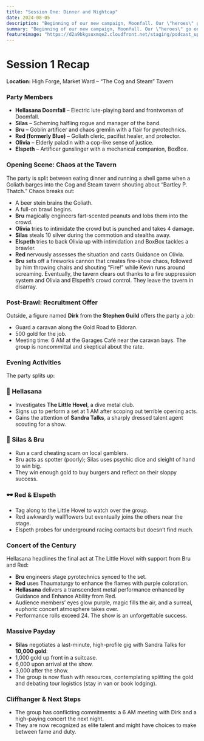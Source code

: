 ```yaml
---
title: "Session One: Dinner and Nightcap"
date: 2024-08-05
description: "Beginning of our new campaign, Moonfall. Our \"heroes\" go on a night out into the city of Highforge."
summary: "Beginning of our new campaign, Moonfall. Our \"heroes\" go on a night out into the city of Highforge."
featureimage: "https://d2a9bkgsuxmqe2.cloudfront.net/staging/podcast_uploaded_episode400/41448639/41448639-1722888138489-a7a4bde8e442a.jpg"
---
```

# Session 1 Recap
**Location:** High Forge, Market Ward – “The Cog and Steam” Tavern
### Party Members
- **Hellasana Doomfall** – Electric lute-playing bard and frontwoman of Doomfall.
- **Silas** – Scheming halfling rogue and manager of the band.
- **Bru** – Goblin artificer and chaos gremlin with a flair for pyrotechnics.
- **Red (formerly Blue)** – Goliath cleric, pacifist healer, and protector.
- **Olivia** – Elderly paladin with a cop-like sense of justice.
- **Elspeth** – Artificer gunslinger with a mechanical companion, BoxBox.
### Opening Scene: Chaos at the Tavern
The party is split between eating dinner and running a shell game when a Goliath barges into the Cog and Steam tavern shouting about “Bartley P. Thatch.” Chaos breaks out:
- A beer stein brains the Goliath.
- A full-on brawl begins.
- **Bru** magically engineers fart-scented peanuts and lobs them into the crowd.
- **Olivia** tries to intimidate the crowd but is punched and takes 4 damage.
- **Silas** steals 10 silver during the commotion and stealths away.
- **Elspeth** tries to back Olivia up with intimidation and BoxBox tackles a brawler.
- **Red** nervously assesses the situation and casts Guidance on Olivia.
- **Bru** sets off a fireworks cannon that creates fire-show chaos, followed by him throwing chairs and shouting “Fire!” while Kevin runs around screaming.
Eventually, the tavern clears out thanks to a fire suppression system and Olivia and Elspeth’s crowd control. They leave the tavern in disarray.
### Post-Brawl: Recruitment Offer
Outside, a figure named **Dirk** from the **Stephen Guild** offers the party a job:
- Guard a caravan along the Gold Road to Eldoran.
- 500 gold for the job.
- Meeting time: 6 AM at the Garages Café near the caravan bays.
The group is noncommittal and skeptical about the rate.
### Evening Activities
The party splits up:
### 🎸 Hellasana
- Investigates **The Little Hovel**, a dive metal club.
- Signs up to perform a set at 1 AM after scoping out terrible opening acts.
- Gains the attention of **Sandra Talks**, a sharply dressed talent agent scouting for a show.
### 🎲 Silas & Bru
- Run a card cheating scam on local gamblers.
- Bru acts as spotter (poorly); Silas uses psychic dice and sleight of hand to win big.
- They win enough gold to buy burgers and reflect on their sloppy success.
### 🕶️ Red & Elspeth
- Tag along to the Little Hovel to watch over the group.
- Red awkwardly wallflowers but eventually joins the others near the stage.
- Elspeth probes for underground racing contacts but doesn’t find much.
### Concert of the Century
Hellasana headlines the final act at The Little Hovel with support from Bru and Red:
- **Bru** engineers stage pyrotechnics synced to the set.
- **Red** uses Thaumaturgy to enhance the flames with purple coloration.
- **Hellasana** delivers a transcendent metal performance enhanced by Guidance and Enhance Ability from Red.
- Audience members’ eyes glow purple, magic fills the air, and a surreal, euphoric concert atmosphere takes over.
- Performance rolls exceed 24. The show is an unforgettable success.
### Massive Payday
- **Silas** negotiates a last-minute, high-profile gig with Sandra Talks for **10,000 gold**:
- 1,000 gold up front in a suitcase.
- 6,000 upon arrival at the show.
- 3,000 after the show.
- The group is now flush with resources, contemplating splitting the gold and debating tour logistics (stay in van or book lodging).
### Cliffhanger & Next Steps
- The group has conflicting commitments: a 6 AM meeting with Dirk and a high-paying concert the next night.
- They are now recognized as elite talent and might have choices to make between fame and duty.
